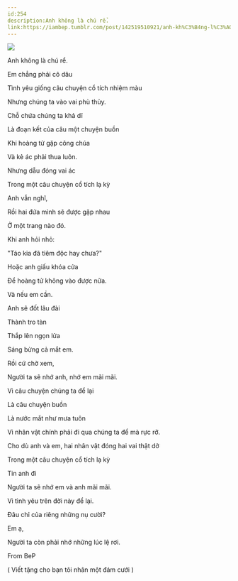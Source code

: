 ```yaml
---
id:254
description:Anh không là chú rể.
link:https://iambep.tumblr.com/post/142519510921/anh-kh%C3%B4ng-l%C3%A0-ch%C3%BA-r%E1%BB%83-em-ch%E1%BA%B3ng-ph%E1%BA%A3i-c%C3%B4-d%C3%A2u-t%C3%ACnh
---
```


![](https://64.media.tumblr.com/dd652bb81f887e0ae840f6d597ce8f0a/tumblr_o5dk8nfGrY1u3a9rjo1_500.jpg)

Anh không là chú rể.

Em chẳng phải cô dâu

Tình yêu giống câu chuyện cổ tích nhiệm màu

Nhưng chúng ta vào vai phù thủy.

Chỗ chứa chúng ta khả dĩ

Là đoạn kết của câu một chuyện buồn

Khi hoàng tử gặp công chúa

Và kẻ ác phải thua luôn.

Nhưng dẫu đóng vai ác

Trong một câu chuyện cổ tích lạ kỳ

Anh vẫn nghĩ,

Rồi hai đứa mình sẽ được gặp nhau

Ở một trang nào đó.

Khi anh hỏi nhỏ:

"Táo kia đã tiêm độc hay chưa?"

Hoặc anh giấu khóa cửa

Để hoàng tử không vào được nữa.

Và nếu em cần.

Anh sẽ đốt lâu đài

Thành tro tàn

Thắp lên ngọn lửa

Sáng bừng cả mắt em.

Rồi cứ chờ xem,

Người ta sẽ nhớ anh, nhớ em mãi mãi.

Vì câu chuyện chúng ta để lại

Là câu chuyện buồn

Là nước mắt như mưa tuôn

Vì nhân vật chính phải đi qua chúng ta để mà rực rỡ.

Cho dù anh và em, hai nhân vật đóng hai vai thật dở

Trong một câu chuyện cổ tích lạ kỳ

Tin anh đi

Người ta sẽ nhớ em và anh mãi mãi.

Vì tình yêu trên đời này để lại.

Đâu chỉ của riêng những nụ cười?

Em ạ,

Người ta còn phải nhớ những lúc lệ rơi.

From BeP

( Viết tặng cho bạn tôi nhân một đám cưới )